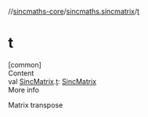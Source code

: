 //[sincmaths-core](../../index.md)/[sincmaths.sincmatrix](index.md)/[t](t.md)



# t  
[common]  
Content  
val [SincMatrix](../sincmaths/-sinc-matrix/index.md).[t](t.md): [SincMatrix](../sincmaths/-sinc-matrix/index.md)  
More info  


Matrix transpose

  



